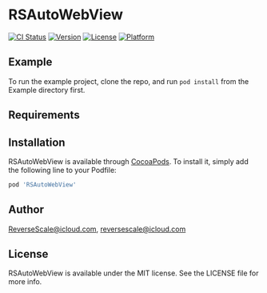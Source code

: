 # RSAutoWebView

[![CI Status](http://img.shields.io/travis/ReverseScale@icloud.com/RSAutoWebView.svg?style=flat)](https://travis-ci.org/ReverseScale@icloud.com/RSAutoWebView)
[![Version](https://img.shields.io/cocoapods/v/RSAutoWebView.svg?style=flat)](http://cocoapods.org/pods/RSAutoWebView)
[![License](https://img.shields.io/cocoapods/l/RSAutoWebView.svg?style=flat)](http://cocoapods.org/pods/RSAutoWebView)
[![Platform](https://img.shields.io/cocoapods/p/RSAutoWebView.svg?style=flat)](http://cocoapods.org/pods/RSAutoWebView)

## Example

To run the example project, clone the repo, and run `pod install` from the Example directory first.

## Requirements

## Installation

RSAutoWebView is available through [CocoaPods](http://cocoapods.org). To install
it, simply add the following line to your Podfile:

```ruby
pod 'RSAutoWebView'
```

## Author

ReverseScale@icloud.com, reversescale@icloud.com

## License

RSAutoWebView is available under the MIT license. See the LICENSE file for more info.
